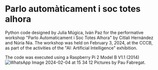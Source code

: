 # Parlo automàticament i soc totes alhora
Python code designed by Julia Múgica, Iván Paz for the performative workshop "Parlo Automaticament i Soc Totes Alhora" by Citlali Hernández and Núria Nia. 
The workshop was held on February 3, 2024, at the CCCB, as part of the activities of the "AI: Artificial Intelligence" exhibition.

The code was executed using a Raspberry Pi 2 Model B V1.1 (2014)
![WhatsApp Image 2024-02-04 at 15 34 12](https://github.com/TURBULENTE/ParloAutomaticament/assets/19651027/b0237f53-4583-435e-9280-a41a6cea254c)
Pictures by Pau Fabregat.
